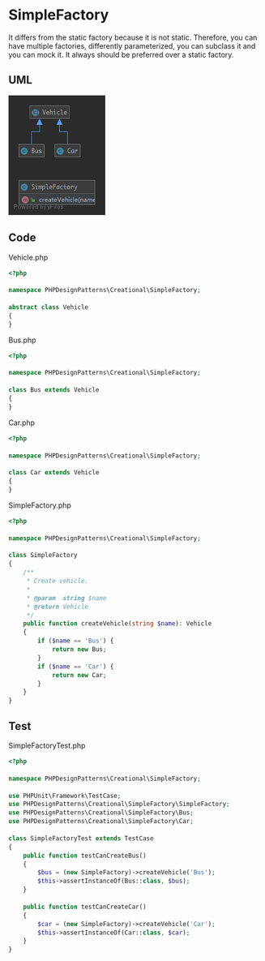 # SimpleFactory

It differs from the static factory because it is not static. Therefore, you can have multiple factories, differently parameterized, you can subclass it and you can mock it. It always should be preferred over a static factory.

## UML

![SimpleFactory](SimpleFactory.png)

## Code

Vehicle.php

```php
<?php

namespace PHPDesignPatterns\Creational\SimpleFactory;

abstract class Vehicle
{
}

```

Bus.php

```php
<?php

namespace PHPDesignPatterns\Creational\SimpleFactory;

class Bus extends Vehicle
{
}

```

Car.php

```php
<?php

namespace PHPDesignPatterns\Creational\SimpleFactory;

class Car extends Vehicle
{
}

```

SimpleFactory.php

```php
<?php

namespace PHPDesignPatterns\Creational\SimpleFactory;

class SimpleFactory
{
    /**
     * Create vehicle.
     *
     * @param  string $name
     * @return Vehicle
     */
    public function createVehicle(string $name): Vehicle
    {
        if ($name == 'Bus') {
            return new Bus;
        }
        if ($name == 'Car') {
            return new Car;
        }
    }
}

```

## Test

SimpleFactoryTest.php

```php
<?php

namespace PHPDesignPatterns\Creational\SimpleFactory;

use PHPUnit\Framework\TestCase;
use PHPDesignPatterns\Creational\SimpleFactory\SimpleFactory;
use PHPDesignPatterns\Creational\SimpleFactory\Bus;
use PHPDesignPatterns\Creational\SimpleFactory\Car;

class SimpleFactoryTest extends TestCase
{
    public function testCanCreateBus()
    {
        $bus = (new SimpleFactory)->createVehicle('Bus');
        $this->assertInstanceOf(Bus::class, $bus);
    }

    public function testCanCreateCar()
    {
        $car = (new SimpleFactory)->createVehicle('Car');
        $this->assertInstanceOf(Car::class, $car);
    }
}

```

